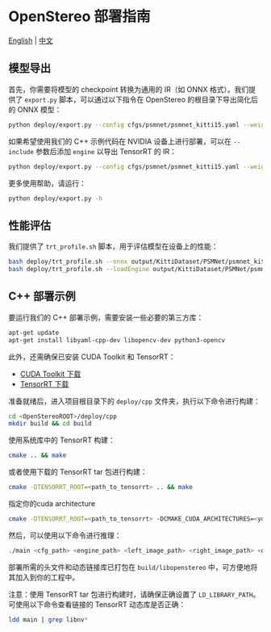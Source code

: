 # OpenStereo 部署指南

[English](README.md) | [中文](README.zh.md)

## 模型导出

首先，你需要将模型的 checkpoint 转换为通用的 IR（如 ONNX 格式）。我们提供了 `export.py` 脚本，可以通过以下指令在 OpenStereo 的根目录下导出简化后的 ONNX 模型：

```bash
python deploy/export.py --config cfgs/psmnet/psmnet_kitti15.yaml --weights output/KittiDataset/PSMNet/psmnet_kitti15/default/ckpt/checkpoint_epoch_0.pth --device 0 --simplify --half --include onnx
```

如果希望使用我们的 C++ 示例代码在 NVIDIA 设备上进行部署，可以在 `--include` 参数后添加 `engine` 以导出 TensorRT 的 IR：

```bash
python deploy/export.py --config cfgs/psmnet/psmnet_kitti15.yaml --weights output/KittiDataset/PSMNet/psmnet_kitti15/default/ckpt/checkpoint_epoch_0.pth --device 0 --simplify --half --include onnx engine
```

更多使用帮助，请运行：

```bash
python deploy/export.py -h
```

## 性能评估

我们提供了 `trt_profile.sh` 脚本，用于评估模型在设备上的性能：

```bash
bash deploy/trt_profile.sh --onnx output/KittiDataset/PSMNet/psmnet_kitti15/default/ckpt/checkpoint_epoch_0.onnx --fp16 --verbose
bash deploy/trt_profile.sh --loadEngine output/KittiDataset/PSMNet/psmnet_kitti15/default/ckpt/checkpoint_epoch_0.engine --fp16 --verbose
```

## C++ 部署示例

要运行我们的 C++ 部署示例，需要安装一些必要的第三方库：

```bash
apt-get update
apt-get install libyaml-cpp-dev libopencv-dev python3-opencv
```

此外，还需确保已安装 CUDA Toolkit 和 TensorRT：

- [CUDA Toolkit 下载](https://developer.nvidia.com/cuda-downloads)
- [TensorRT 下载](https://developer.nvidia.com/tensorrt)

准备就绪后，进入项目根目录下的 `deploy/cpp` 文件夹，执行以下命令进行构建：

```bash
cd <OpenStereoROOT>/deploy/cpp
mkdir build && cd build
```

使用系统库中的 TensorRT 构建：

```bash
cmake .. && make
```

或者使用下载的 TensorRT tar 包进行构建：

```bash
cmake -DTENSORRT_ROOT=<path_to_tensorrt> .. && make
```

指定你的cuda architecture
```bash
cmake -DTENSORRT_ROOT=<path_to_tensorrt> -DCMAKE_CUDA_ARCHITECTURES=<your_cuda_architecture> .. && make
```

然后，可以使用以下命令进行推理：

```bash
./main <cfg_path> <engine_path> <left_image_path> <right_image_path> <options>
```

部署所需的头文件和动态链接库已打包在 `build/libopenstereo` 中，可方便地将其加入到你的工程中。

注意：使用 TensorRT tar 包进行构建时，请确保正确设置了 `LD_LIBRARY_PATH`。可使用以下命令查看链接的 TensorRT 动态库是否正确：

```bash
ldd main | grep libnv*
```

